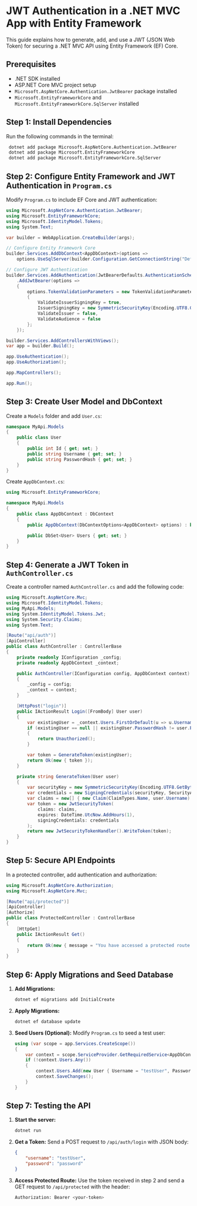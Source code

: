 # JWT Authentication in a .NET MVC App with Entity Framework

This guide explains how to generate, add, and use a JWT (JSON Web Token) for securing a .NET MVC API using Entity Framework (EF) Core.

## Prerequisites

- .NET SDK installed
- ASP.NET Core MVC project setup
- `Microsoft.AspNetCore.Authentication.JwtBearer` package installed
- `Microsoft.EntityFrameworkCore` and `Microsoft.EntityFrameworkCore.SqlServer` installed

## Step 1: Install Dependencies

Run the following commands in the terminal:

```sh
 dotnet add package Microsoft.AspNetCore.Authentication.JwtBearer
 dotnet add package Microsoft.EntityFrameworkCore
 dotnet add package Microsoft.EntityFrameworkCore.SqlServer
```

## Step 2: Configure Entity Framework and JWT Authentication in `Program.cs`

Modify `Program.cs` to include EF Core and JWT authentication:

```csharp
using Microsoft.AspNetCore.Authentication.JwtBearer;
using Microsoft.EntityFrameworkCore;
using Microsoft.IdentityModel.Tokens;
using System.Text;

var builder = WebApplication.CreateBuilder(args);

// Configure Entity Framework Core
builder.Services.AddDbContext<AppDbContext>(options =>
    options.UseSqlServer(builder.Configuration.GetConnectionString("DefaultConnection")));

// Configure JWT Authentication
builder.Services.AddAuthentication(JwtBearerDefaults.AuthenticationScheme)
    .AddJwtBearer(options =>
    {
        options.TokenValidationParameters = new TokenValidationParameters
        {
            ValidateIssuerSigningKey = true,
            IssuerSigningKey = new SymmetricSecurityKey(Encoding.UTF8.GetBytes(builder.Configuration["Jwt:Key"])),
            ValidateIssuer = false,
            ValidateAudience = false
        };
    });

builder.Services.AddControllersWithViews();
var app = builder.Build();

app.UseAuthentication();
app.UseAuthorization();

app.MapControllers();

app.Run();
```

## Step 3: Create User Model and DbContext

Create a `Models` folder and add `User.cs`:

```csharp
namespace MyApi.Models
{
    public class User
    {
        public int Id { get; set; }
        public string Username { get; set; }
        public string PasswordHash { get; set; }
    }
}
```

Create `AppDbContext.cs`:

```csharp
using Microsoft.EntityFrameworkCore;

namespace MyApi.Models
{
    public class AppDbContext : DbContext
    {
        public AppDbContext(DbContextOptions<AppDbContext> options) : base(options) { }

        public DbSet<User> Users { get; set; }
    }
}
```

## Step 4: Generate a JWT Token in `AuthController.cs`

Create a controller named `AuthController.cs` and add the following code:

```csharp
using Microsoft.AspNetCore.Mvc;
using Microsoft.IdentityModel.Tokens;
using MyApi.Models;
using System.IdentityModel.Tokens.Jwt;
using System.Security.Claims;
using System.Text;

[Route("api/auth")]
[ApiController]
public class AuthController : ControllerBase
{
    private readonly IConfiguration _config;
    private readonly AppDbContext _context;

    public AuthController(IConfiguration config, AppDbContext context)
    {
        _config = config;
        _context = context;
    }

    [HttpPost("login")]
    public IActionResult Login([FromBody] User user)
    {
        var existingUser = _context.Users.FirstOrDefault(u => u.Username == user.Username);
        if (existingUser == null || existingUser.PasswordHash != user.PasswordHash)
        {
            return Unauthorized();
        }

        var token = GenerateToken(existingUser);
        return Ok(new { token });
    }

    private string GenerateToken(User user)
    {
        var securityKey = new SymmetricSecurityKey(Encoding.UTF8.GetBytes(_config["Jwt:Key"]));
        var credentials = new SigningCredentials(securityKey, SecurityAlgorithms.HmacSha256);
        var claims = new[] { new Claim(ClaimTypes.Name, user.Username) };
        var token = new JwtSecurityToken(
            claims: claims,
            expires: DateTime.UtcNow.AddHours(1),
            signingCredentials: credentials
        );
        return new JwtSecurityTokenHandler().WriteToken(token);
    }
}
```

## Step 5: Secure API Endpoints

In a protected controller, add authentication and authorization:

```csharp
using Microsoft.AspNetCore.Authorization;
using Microsoft.AspNetCore.Mvc;

[Route("api/protected")]
[ApiController]
[Authorize]
public class ProtectedController : ControllerBase
{
    [HttpGet]
    public IActionResult Get()
    {
        return Ok(new { message = "You have accessed a protected route!" });
    }
}
```

## Step 6: Apply Migrations and Seed Database

1. **Add Migrations:**
   ```sh
   dotnet ef migrations add InitialCreate
   ```

2. **Apply Migrations:**
   ```sh
   dotnet ef database update
   ```

3. **Seed Users (Optional):** Modify `Program.cs` to seed a test user:
   ```csharp
   using (var scope = app.Services.CreateScope())
   {
       var context = scope.ServiceProvider.GetRequiredService<AppDbContext>();
       if (!context.Users.Any())
       {
           context.Users.Add(new User { Username = "testUser", PasswordHash = "password" });
           context.SaveChanges();
       }
   }
   ```

## Step 7: Testing the API

1. **Start the server:**
   ```sh
   dotnet run
   ```

2. **Get a Token:** Send a POST request to `/api/auth/login` with JSON body:
   ```json
   {
       "username": "testUser",
       "password": "password"
   }
   ```

3. **Access Protected Route:**
   Use the token received in step 2 and send a GET request to `/api/protected` with the header:
   ```sh
   Authorization: Bearer <your-token>
   ```

